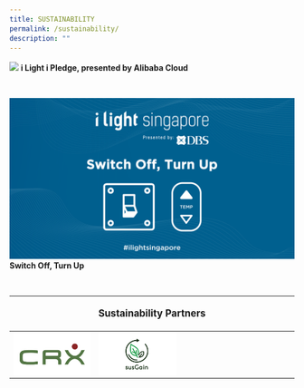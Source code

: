 ```yaml
---
title: SUSTAINABILITY
permalink: /sustainability/
description: ""
---
```

<p style="font-size:17px; line-height:40px">

<a href="/sustainability/ilightipledge"><img src="/images/Sustainability/compressed%20202301_iiight%20singapore%20(ilip%20banner%20-%201920px%20x%201080px)-min.jpg"></a>
<b>i Light i Pledge, presented by Alibaba Cloud</b>

<br>

<a href="/sustainability/ilightipledge"><img src="/images/Sustainability/ilight%20switch%20off%20turn%20up%20(1)-03.png"></a>
<b> Switch Off, Turn Up</b></p>

<br>
<table style="width:100%">
<thead><tr><th colspan="4"><p style="font-size: 17px; line-height: 20px"> Sustainability Partners</p></th>
	</tr></thead>
	<tbody>
		<tr>
			<td style="width:30%"><a target="_blank" href="https://www.climateresources.net"><img align="left" src="/images/About/Sponsor%20Acknowledgement/crx_resized%20web%20version.png"></a></td>
			<td style="width:30%"><a target="_blank" href="https:www.susGain.com"><img align="left" src="/images/About/Sponsor%20Acknowledgement/sus%20grain_resized%20web%20version.png"></a></td>
			<td style="width:40%"></td>
		</tr>
	</tbody>
</table><p></p>